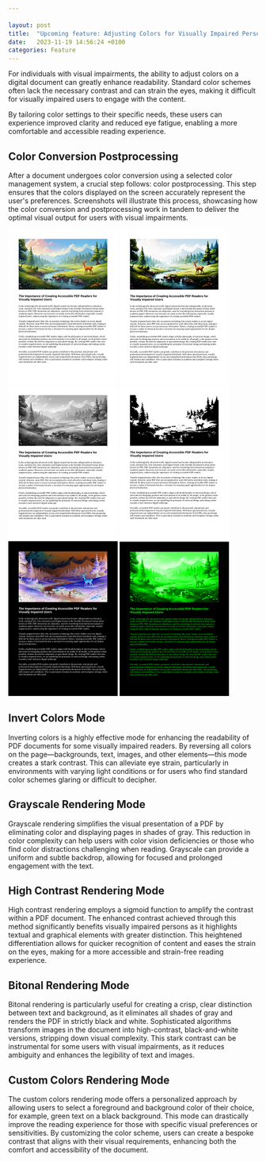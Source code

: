 ```yaml
---

layout: post  
title:  "Upcoming feature: Adjusting Colors for Visually Impaired Persons"  
date:   2023-11-19 14:56:24 +0100  
categories: Feature
---
```



For individuals with visual impairments, the ability to adjust colors on a digital document can greatly enhance readability. Standard color schemes often lack the necessary contrast and can strain the eyes, making it difficult for visually impaired users to engage with the content.
<!-- more -->
By tailoring color settings to their specific needs, these users can experience improved clarity and reduced eye fatigue, enabling a more comfortable and accessible reading experience.

## Color Conversion Postprocessing

After a document undergoes color conversion using a selected color management system, a crucial step follows: color postprocessing. This step ensures that the colors displayed on the screen accurately represent the user's preferences. Screenshots will illustrate this process, showcasing how the color conversion and postprocessing work in tandem to deliver the optimal visual output for users with visual impairments.

<a class="bscreenshot-link" href="/assets/posts/06-normal.png" data-lightbox="clrmodesscreenshots" data-title="Originally Rendered Page"><img class="bscreenshot-image" src="/assets/posts/06-normal-thumb.png" alt="Originally Rendered Page" /></a>
<a class="bscreenshot-link" href="/assets/posts/06-highcontrast.png" data-lightbox="clrmodesscreenshots" data-title="High Contrast Rendering Mode"><img class="bscreenshot-image" src="/assets/posts/06-highcontrast-thumb.png" alt="High Contrast Rendering Mode" /></a>
<a class="bscreenshot-link" href="/assets/posts/06-grayscale.png" data-lightbox="clrmodesscreenshots" data-title="Grayscale Rendering Mode"><img class="bscreenshot-image" src="/assets/posts/06-grayscale-thumb.png" alt="Grayscale Rendering Mode" /></a>
<a class="bscreenshot-link" href="/assets/posts/06-bitonic.png" data-lightbox="clrmodesscreenshots" data-title="Bitonal Rendering Mode"><img class="bscreenshot-image" src="/assets/posts/06-bitonic-thumb.png" alt="Bitonal Rendering Mode" /></a>
<a class="bscreenshot-link" href="/assets/posts/06-inverted.png" data-lightbox="clrmodesscreenshots" data-title="Invert Colors Mode"><img class="bscreenshot-image" src="/assets/posts/06-inverted-thumb.png" alt="Invert Colors Mode" /></a>
<a class="bscreenshot-link" href="/assets/posts/06-customcolors.png" data-lightbox="clrmodesscreenshots" data-title="Custom Colors Rendering Mode"><img class="bscreenshot-image" src="/assets/posts/06-customcolors-thumb.png" alt="Custom Colors Rendering Mode" /></a>

## Invert Colors Mode

Inverting colors is a highly effective mode for enhancing the readability of PDF documents for some visually impaired readers. By reversing all colors on the page—backgrounds, text, images, and other elements—this mode creates a stark contrast. This can alleviate eye strain, particularly in environments with varying light conditions or for users who find standard color schemes glaring or difficult to decipher.

## Grayscale Rendering Mode

Grayscale rendering simplifies the visual presentation of a PDF by eliminating color and displaying pages in shades of gray. This reduction in color complexity can help users with color vision deficiencies or those who find color distractions challenging when reading. Grayscale can provide a uniform and subtle backdrop, allowing for focused and prolonged engagement with the text.

## High Contrast Rendering Mode

High contrast rendering employs a sigmoid function to amplify the contrast within a PDF document. The enhanced contrast achieved through this method significantly benefits visually impaired persons as it highlights textual and graphical elements with greater distinction. This heightened differentiation allows for quicker recognition of content and eases the strain on the eyes, making for a more accessible and strain-free reading experience.

## Bitonal Rendering Mode

Bitonal rendering is particularly useful for creating a crisp, clear distinction between text and background, as it eliminates all shades of gray and renders the PDF in strictly black and white. Sophisticated algorithms transform images in the document into high-contrast, black-and-white versions, stripping down visual complexity. This stark contrast can be instrumental for some users with visual impairments, as it reduces ambiguity and enhances the legibility of text and images.

## Custom Colors Rendering Mode

The custom colors rendering mode offers a personalized approach by allowing users to select a foreground and background color of their choice, for example, green text on a black background. This mode can drastically improve the reading experience for those with specific visual preferences or sensitivities. By customizing the color scheme, users can create a bespoke contrast that aligns with their visual requirements, enhancing both the comfort and accessibility of the document.

<script src="/lightbox2/js/lightbox-plus-jquery.js"></script>